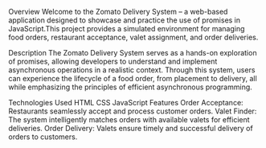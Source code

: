 Overview
Welcome to the Zomato Delivery System – a web-based application designed to showcase and practice the use of promises in JavaScript.This project provides a simulated environment for managing food orders, restaurant acceptance, valet assignment, and order deliveries.

Description
The Zomato Delivery System serves as a hands-on exploration of promises, allowing developers to understand and implement asynchronous operations in a realistic context. Through this system, users can experience the lifecycle of a food order, from placement to delivery, all while emphasizing the principles of efficient asynchronous programming.

Technologies Used
HTML
CSS
JavaScript
Features
Order Acceptance: Restaurants seamlessly accept and process customer orders.
Valet Finder: The system intelligently matches orders with available valets for efficient deliveries.
Order Delivery: Valets ensure timely and successful delivery of orders to customers.
